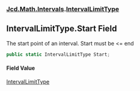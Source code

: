 ### [Jcd.Math.Intervals](Jcd.Math.Intervals.md 'Jcd.Math.Intervals').[IntervalLimitType](Jcd.Math.Intervals.IntervalLimitType.md 'Jcd.Math.Intervals.IntervalLimitType')

## IntervalLimitType.Start Field

The start point of an interval. Start must be <= end

```csharp
public static IntervalLimitType Start;
```

#### Field Value
[IntervalLimitType](Jcd.Math.Intervals.IntervalLimitType.md 'Jcd.Math.Intervals.IntervalLimitType')